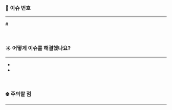 <!-- pr 이름은 '[컨벤션] 기능이름' 으로 이슈와 통일해주세요. 이슈와 마찬가지로 라벨로 담장자를  표시해 주세요. 
ex. [feat] searchPublicCourse -->

### 🌳 이슈 번호

---
<!-- 해당 pr과 연결된 이슈를 닫아주세요. closes #이슈넘버 -->
#<!-- 번호 -->


<br/>


### ☀️ 어떻게 이슈를 해결했나요?

---

- <!-- 실제로 해결한 로직을 써주세요, 이슈에 쓴 로직과 달라도, 또는 같아도 좋습니다. -->
-



<br/>


### ❄️ 주의할 점

---

<!-- 수정/추가한 내용중 주의깊게 봐야하는 부분이 있다면, 스크린샷으로 해당 부분을 자세히 설명해주세요. 그리고 왜 그렇게 변경했는지도 써주세요  -->
